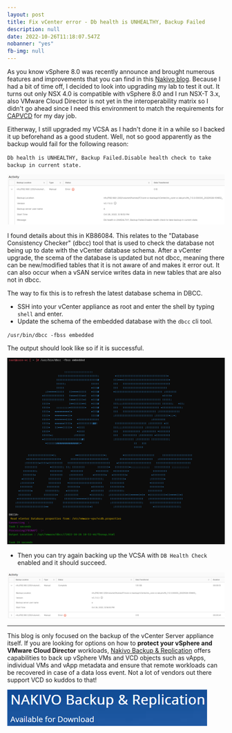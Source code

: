 ```yaml
---
layout: post
title: Fix vCenter error - Db health is UNHEALTHY, Backup Failed
description: null
date: 2022-10-26T11:18:07.547Z
nobanner: "yes"
fb-img: null
---
```

As you know vSphere 8.0 was recently announce and brought numerous features and improvements that you can find in this [Nakivo blog](https://www.nakivo.com/blog/whats-new-in-vmware-vsphere-8-0/). Because I had a bit of time off, I decided to look into upgrading my lab to test it out. It turns out only NSX 4.0 is compatible with vSphere 8.0 and I run NSX-T 3.x, also VMware Cloud Director is not yet in the interoperability matrix so I didn't go ahead since I need this environment to match the requirements for [CAPVCD](https://github.com/vmware/cluster-api-provider-cloud-director) for my day job.

Eitherway, I still upgraded my VCSA as I hadn't done it in a while so I backed it up beforehand as a good student. Well, not so good apparently as the backup would fail for the following reason:

`Db health is UNHEALTHY, Backup Failed.Disable health check to take backup in current state.`

![Db health is UNHEALTHY vcenter backup](/img/2022-10-26-13-33-47.png)

I found details about this in KB86084. This relates to the "Database Consistency Checker" (dbcc) tool that is used to check the database not being up to date with the vCenter database schema. After a vCenter upgrade, the scema of the database is updated but not dbcc, meaning there can be new/modified tables that it is not aware of and makes it error out. It can also occur when a vSAN service writes data in new tables that are also not in dbcc.

The way to fix this is to refresh the latest database schema in DBCC.

* SSH into your vCenter appliance as root and enter the shell by typing `shell` and enter.
* Update the schema of the embedded database with the `dbcc` cli tool.

`/usr/bin/dbcc -fbss embedded`

The output should look like so if it is successful.

![dbcc update vcsa backup schema](/img/2022-10-26-13-34-25.png)

* Then you can try again backing up the VCSA with `DB Health Check` enabled and it should succeed.

![db healthcheck](/img/2022-10-26-13-36-09.png)

---

This blog is only focused on the backup of the vCenter Server appliance itself. If you are looking for options on how to **protect your vSphere and VMware Cloud Director** workloads, [Nakivo Backup & Replication](https://www.nakivo.com/) offers capabilities to back up vSphere VMs and VCD objects such as vApps, individual VMs and vApp metadata and ensure that remote workloads can be recovered in case of a data loss event. Not a lot of vendors out there support VCD so kuddos to that!

[![nakivo backup](/img/2022-10-26-13-45-41.png)](https://www.nakivo.com)
